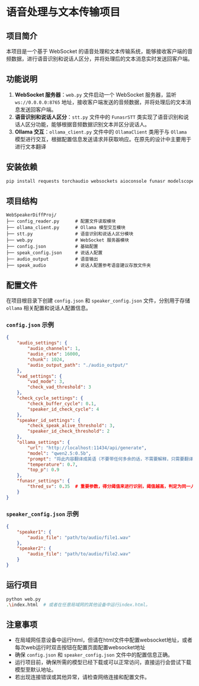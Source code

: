# 语音处理与文本传输项目

## 项目简介

本项目是一个基于 WebSocket 的语音处理和文本传输系统，能够接收客户端的音频数据，进行语音识别和说话人区分，并将处理后的文本消息实时发送回客户端。

## 功能说明

1. **WebSocket 服务器**：`web.py` 文件启动一个 WebSocket 服务器，监听 `ws://0.0.0.0:8765` 地址，接收客户端发送的音频数据，并将处理后的文本消息发送回客户端。
2. **语音识别和说话人区分**：`stt.py` 文件中的 `FunasrSTT` 类实现了语音识别和说话人区分功能，能够根据音频数据识别文本并区分说话人。
3. **Ollama 交互**：`ollama_client.py` 文件中的 `OllamaClient` 类用于与 `Ollama` 模型进行交互，根据配置信息发送请求并获取响应。在原先的设计中主要用于进行文本翻译

## 安装依赖

```bash
pip install requests torchaudio websockets aioconsole funasr modelscope
```

## 项目结构

```plaintext
WebSpeakerDiffProj/
├── config_reader.py      # 配置文件读取模块
├── ollama_client.py      # Ollama 模型交互模块
├── stt.py                # 语音识别和说话人区分模块
├── web.py                # WebSocket 服务器模块
├── config.json			  # 基础配置
├── speak_config.json     # 说话人配置
├── audio_output          # 语音输出
├── speak_audio           # 说话人配置参考语音建议存放文件夹
```

## 配置文件

在项目根目录下创建 `config.json` 和 `speaker_config.json` 文件，分别用于存储 `ollama` 相关配置和说话人配置信息。

### `config.json` 示例

```json
{
    "audio_settings": {
        "audio_channels": 1,
        "audio_rate": 16000,
        "chunk": 1024,
        "audio_output_path": "./audio_output/"
    },
    "vad_settings": {
        "vad_mode": 3,
        "check_vad_threshold": 3
    },
    "check_cycle_settings": {
        "check_buffer_cycle": 0.1,
        "speaker_id_check_cycle": 4
    },
    "speaker_id_settings": {
        "check_speak_alive_threshold": 3,
        "speaker_id_check_threshold": 2
    },
    "ollama_settings": {
        "url": "http://localhost:11434/api/generate",
        "model": "qwen2.5:0.5b",
        "prompt": "将此内容翻译成英语（不要带任何多余的话，不需要解释，只需要翻译即可）：",
        "temperature": 0.7,
        "top_p": 0.9
    },
    "funasr_settings": {
        "thred_sv": 0.35  # 重要参数，得分阈值来进行识别，阈值越高，判定为同一人的条件越严格
    }
}
```

### `speaker_config.json` 示例

```json
{
    "speaker1": {
        "audio_file": "path/to/audio/file1.wav"
    },
    "speaker2": {
        "audio_file": "path/to/audio/file2.wav"
    }
}
```

## 运行项目

```bash
python web.py
.\index.html  # 或者在任意局域网的其他设备中运行index.html。
```

## 注意事项

- 在局域网任意设备中运行html，但请在html文件中配置websocket地址，或者每次web运行时双击按钮在配置页面配置websocket地址
- 确保 `config.json` 和 `speaker_config.json` 文件中的配置信息正确。
- 运行项目前，确保所需的模型已经下载或可以正常访问，直接运行会尝试下载模型至默认地址。
- 若出现连接错误或其他异常，请检查网络连接和配置文件。